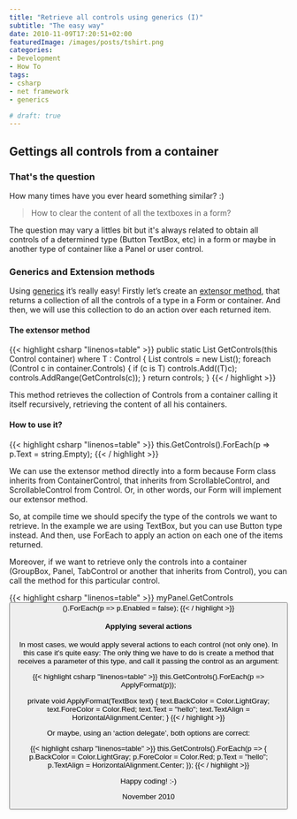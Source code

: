 ```yaml
---
title: "Retrieve all controls using generics (I)"
subtitle: "The easy way"
date: 2010-11-09T17:20:51+02:00
featuredImage: /images/posts/tshirt.png
categories:
- Development
- How To
tags:
- csharp
- net framework
- generics

# draft: true
---
```


## Gettings all controls from a container

### That's the question

How many times have you ever heard something similar? :)

> How to clear the content of all the textboxes in a form?

The question may vary a littles bit but it's always related to obtain all controls of a determined type (Button TextBox, etc) in a form or maybe in another type of container like a Panel or user control.

### Generics and Extension methods

Using [generics](https://docs.microsoft.com/en-us/dotnet/csharp/programming-guide/generics/) it’s really easy! Firstly let’s create an [extensor method](https://docs.microsoft.com/en-us/dotnet/csharp/programming-guide/classes-and-structs/extension-methods), that returns a collection of all the controls of a type in a Form or container. And then, we will use this collection to do an action over each returned item.

#### The extensor method

{{< highlight csharp "linenos=table" >}}
public static List<T> GetControls<T>(this Control container) where T : Control
{
    List<T> controls = new List<T>();
    foreach (Control c in container.Controls)
    {
        if (c is T)
            controls.Add((T)c);
        controls.AddRange(GetControls<T>(c));
    }
    return controls;
}
{{< / highlight >}}

This method retrieves the collection of Controls from a container calling it itself recursively, retrieving the content of all his containers.

#### How to use it?

{{< highlight csharp "linenos=table" >}}
this.GetControls<TextBox>().ForEach(p => p.Text = string.Empty);
{{< / highlight >}}

We can  use the extensor method directly into a form because Form class inherits from ContainerControl, that inherits from ScrollableControl, and ScrollableControl from Control. Or, in other words, our Form will implement our extensor method.

So, at compile time we should specify the type of the controls we want to retrieve. In the example we are using TextBox, but you can use Button type instead. And then, use ForEach to apply an action on each one of the items returned.

Moreover, if we want to retrieve only the controls into a container (GroupBox, Panel, TabControl or another that inherits from Control), you can call the method for this particular control.

{{< highlight csharp "linenos=table" >}}
myPanel.GetControls<Button>().ForEach(p => p.Enabled = false);
{{< / highlight >}}

#### Applying several actions

In most cases, we would apply several actions to each control (not only one). In this case it’s quite easy: The only thing we have to do is create a method that receives a parameter of this type, and call it passing the control as an argument:

{{< highlight csharp "linenos=table" >}}
this.GetControls<TextBox>().ForEach(p => ApplyFormat(p));

private void ApplyFormat(TextBox text)
{
    text.BackColor = Color.LightGray;
    text.ForeColor = Color.Red;
    text.Text = "hello";
    text.TextAlign = HorizontalAlignment.Center;
}
{{< / highlight >}}

Or maybe, using an ‘action delegate’, both options are correct:

{{< highlight csharp "linenos=table" >}}
this.GetControls<TextBox>().ForEach(p =>
{
    p.BackColor = Color.LightGray;
    p.ForeColor = Color.Red;
    p.Text = "hello";
    p.TextAlign = HorizontalAlignment.Center;
});
{{< / highlight >}}

Happy coding! :-)

November 2010
